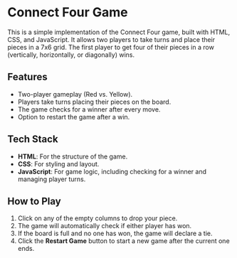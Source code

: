 # Connect Four Game

This is a simple implementation of the Connect Four game, built with HTML, CSS, and JavaScript. It allows two players to take turns and place their pieces in a 7x6 grid. The first player to get four of their pieces in a row (vertically, horizontally, or diagonally) wins.

## Features

- Two-player gameplay (Red vs. Yellow).
- Players take turns placing their pieces on the board.
- The game checks for a winner after every move.
- Option to restart the game after a win.

## Tech Stack

- **HTML**: For the structure of the game.
- **CSS**: For styling and layout.
- **JavaScript**: For game logic, including checking for a winner and managing player turns.

## How to Play

1. Click on any of the empty columns to drop your piece.
2. The game will automatically check if either player has won.
3. If the board is full and no one has won, the game will declare a tie.
4. Click the **Restart Game** button to start a new game after the current one ends.
